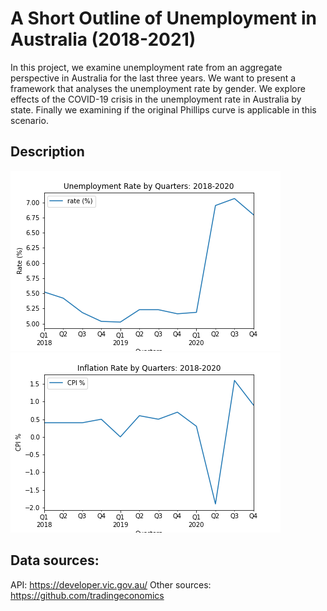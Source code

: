 # A Short Outline of Unemployment in Australia (2018-2021)

In this project, we examine unemployment rate from an aggregate perspective in Australia for the last three years. We want to present a framework that analyses the unemployment rate by gender. We explore effects of the COVID-19 crisis in the unemployment rate in Australia by state. Finally we examining if the original Phillips curve is applicable in this scenario.

## Description
![Plot1](Phillips%20curve/output_data/Unemployment%20Rate.png) ![Plot2](Phillips%20curve/output_data/Inflation%20Rate.png)

 ## Data sources:
API: https://developer.vic.gov.au/
Other sources: https://github.com/tradingeconomics

